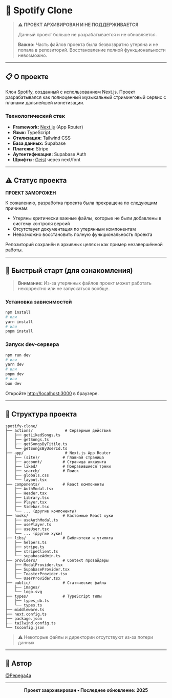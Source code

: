 # 🎵 Spotify Clone

> ⚠️ **ПРОЕКТ АРХИВИРОВАН И НЕ ПОДДЕРЖИВАЕТСЯ**
> 
> Данный проект больше не разрабатывается и не обновляется.
> 
> **Важно:** Часть файлов проекта была безвозвратно утеряна и не попала в репозиторий. Восстановление полной функциональности невозможно.

---

## 📋 О проекте

Клон Spotify, созданный с использованием Next.js. Проект разрабатывался как полноценный музыкальный стриминговый сервис с планами дальнейшей монетизации.

### Технологический стек

- **Framework:** [Next.js](https://nextjs.org) (App Router)
- **Язык:** TypeScript
- **Стилизация:** Tailwind CSS
- **База данных:** Supabase
- **Платежи:** Stripe
- **Аутентификация:** Supabase Auth
- **Шрифты:** [Geist](https://vercel.com/font) через next/font

---

## ⚠️ Статус проекта

**ПРОЕКТ ЗАМОРОЖЕН**

К сожалению, разработка проекта была прекращена по следующим причинам:

- Утеряны критически важные файлы, которые не были добавлены в систему контроля версий
- Отсутствует документация по утерянным компонентам
- Невозможно восстановить полную функциональность проекта

Репозиторий сохранён в архивных целях и как пример незавершённой работы.

---

## 🚀 Быстрый старт (для ознакомления)

> **Внимание:** Из-за утерянных файлов проект может работать некорректно или не запускаться вообще.

### Установка зависимостей

```bash
npm install
# или
yarn install
# или
pnpm install
```

### Запуск dev-сервера

```bash
npm run dev
# или
yarn dev
# или
pnpm dev
# или
bun dev
```

Откройте [http://localhost:3000](http://localhost:3000) в браузере.

---

## 📁 Структура проекта

```
spotify-clone/
├── actions/              # Серверные действия
│   ├── getLikedSongs.ts
│   ├── getSongs.ts
│   ├── getSongsByTitile.ts
│   └── getSongsByUserId.ts
├── app/                  # Next.js App Router
│   ├── (site)/          # Главная страница
│   ├── account/         # Страница аккаунта
│   ├── liked/           # Понравившиеся треки
│   ├── search/          # Поиск
│   ├── globals.css
│   └── layout.tsx
├── components/          # React компоненты
│   ├── AuthModal.tsx
│   ├── Header.tsx
│   ├── Library.tsx
│   ├── Player.tsx
│   ├── Sidebar.tsx
│   └── ... (другие компоненты)
├── hooks/               # Кастомные React хуки
│   ├── useAuthModal.ts
│   ├── usePlayer.ts
│   ├── useUser.tsx
│   └── ... (другие хуки)
├── libs/                # Библиотеки и утилиты
│   ├── helpers.ts
│   ├── stripe.ts
│   ├── stripeClient.ts
│   └── supabaseAdmin.ts
├── providers/           # Context провайдеры
│   ├── ModalProvider.tsx
│   ├── SupabaseProvider.tsx
│   ├── ToasterProvider.tsx
│   └── UserProvider.tsx
├── public/              # Статические файлы
│   ├── images/
│   └── logo.svg
├── types/               # TypeScript типы
│   ├── types_db.ts
│   └── types.ts
├── middleware.ts
├── next.config.ts
├── package.json
├── tailwind.config.ts
└── tsconfig.json
```

> ⚠️ Некоторые файлы и директории отсутствуют из-за потери данных

---

## 👤 Автор

[@Pepega4a](https://github.com/Pepega4a)

---

<div align="center">
  
**Проект заархивирован • Последнее обновление: 2025**

</div>
